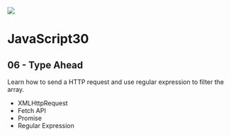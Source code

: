 ![](https://javascript30.com/images/JS3-social-share.png)

# JavaScript30

## 06 - Type Ahead 
Learn how to send a HTTP request and use regular expression to filter the array.
* XMLHttpRequest
* Fetch API
* Promise
* Regular Expression
